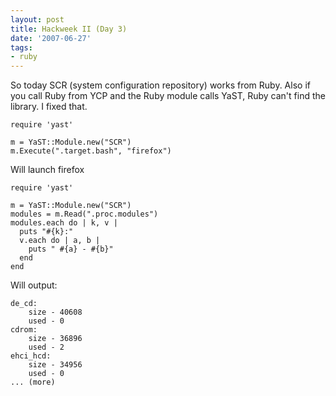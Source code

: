 ```yaml
---
layout: post
title: Hackweek II (Day 3)
date: '2007-06-27'
tags:
- ruby
---
```


So today SCR (system configuration repository) works from Ruby. Also if you call Ruby from YCP and the Ruby module calls YaST, Ruby can't find the library. I fixed that.

```
require 'yast'

m = YaST::Module.new("SCR")
m.Execute(".target.bash", "firefox")
```

Will launch firefox

```
require 'yast'

m = YaST::Module.new("SCR")
modules = m.Read(".proc.modules")
modules.each do | k, v |
  puts "#{k}:"
  v.each do | a, b |
    puts " #{a} - #{b}"
  end
end
```

Will output:

```
de_cd:
    size - 40608
    used - 0
cdrom:
    size - 36896
    used - 2
ehci_hcd:
    size - 34956
    used - 0
... (more)
```

